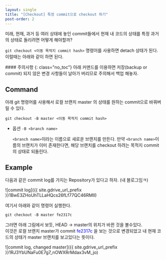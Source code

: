 ```yaml
---
layout: single
title: "[Checkout] 특정 commit으로 checkout 하기"
post-order: 2
---
```


미래, 현재, 과거 등 여러 상태에 놓인 commit들에서 현재 내 코드의 상태를 특정 과거의 상태로 돌리려면 어떻게 해야할까?

`git checkout <이동 목적지 commit hash>` 명령어를 사용하면 detach 상태가 된다. 이럴때는 아래와 같이 하면 된다.

<div class="notice--warning" markdown="1">
#### 주의사항
{: class="no_toc"}
아래 커맨드를 이용하면 저장(backup or commit) 되지 않은 변경 사항들이 날아가 버리므로 주의해서 백업 해놓자.
</div>

## Command

아래 git 명령어를 사용해서 로컬 브랜치 master 의 상태를 원하는 commit으로 바꿔버릴 수 있다.

``` shell
git checkout -B master <이동 목적지 commit hash>
```

* 옵션 `-B <branch name>`

    `<branch name>`이라는 이름으로 새로운 브랜치를 만든다. 만약 `<branch name>`이름의 브랜치가 이미 존재한다면, 해당 브랜치를 checkout 하려는 목적지 commit의 상태로 되돌린다.

## Example

다음과 같은 commit log를 가지는 Repository가 있다고 하자. <span class='md-monologue'>(내 블로그임ㅋ)</span>

![commit log]({{ site.gdrive_url_prefix }}1BwE3ZHoUhTLLaHQcs26fLf77QC46RMII)

여기서 아래와 같이 명령어 실행한다.

```shell
git checkout -B master fe2317c
```

그러면 아래 그림에서 보듯, HEAD -> master의 위치가 바뀐 것을 볼수있다.<br/>
이것은 로컬 브랜치 master가 commit <span style="color: blue;">fe2317c</span> 을 보는 것으로 변경되었고 내 현재 코드의 상태가 master 브랜치를 보고있다는 뜻이다.

![commit log, changed master]({{ site.gdrive_url_prefix }}1RJ3YbUNaFu0E7g7_nOWXRrMdax3vM_jo)

